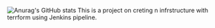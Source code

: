 ![Anurag's GitHub stats](https://github-readme-stats.vercel.app/api?username=Apurva14A&show_icons=true&theme=radical)
This is a project on creting n infrstructure with terrform using Jenkins pipeline.  
